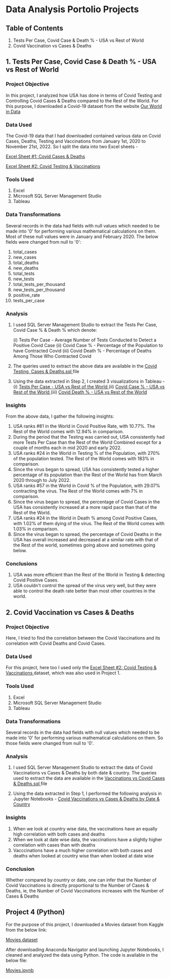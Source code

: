# Data Analysis Portolio Projects

## Table of Contents

1. Tests Per Case, Covid Case & Death % - USA vs Rest of World
2. Covid Vaccination vs Cases & Deaths

## 1. Tests Per Case, Covid Case & Death % - USA vs Rest of World

### Project Objective

In this project, I analyzed how USA has done in terms of Covid Testing and Controlling Covid Cases & Deaths compared to the Rest of the World. For this purpose, I downloaded a Covid-19 dataset from the website <a href = "https://ourworldindata.org/covid-deaths"> Our World in Data </a>

### Data Used

The Covid-19 data that I had downloaded contained various data on Covid Cases, Deaths, Testing and Vaccinations from January 1st, 2020 to November 21st, 2022. So I split the data into two Excel sheets - 

<a href = "https://docs.google.com/spreadsheets/d/1CjLnLv_ut9UO1hZPHKjjKm4udFNUBc8z/edit#gid=1391408898"> Excel Sheet #1: Covid Cases & Deaths </a>

<a href = "https://docs.google.com/spreadsheets/d/1tbjElTWQUju5wL6IIH2W14F-32-lJ8n5/edit?usp=share_link&ouid=106525515537823506540&rtpof=true&sd=true"> Excel Sheet #2: Covid Testing & Vaccinations </a>

### Tools Used

1. Excel
2. Microsoft SQL Server Management Studio
3. Tableau

### Data Transformations

Several records in the data had fields with null values which needed to be made into '0' for performing various mathematical calculations on them. Most of these null values were in January and February 2020. The below fields were changed from null to '0':

1. total_cases
2. new_cases
3. total_deaths
4. new_deaths
5. total_tests
6. new_tests
7. total_tests_per_thousand
8. new_tests_per_thousand
9. positive_rate
10. tests_per_case

### Analysis

1. I used SQL Server Management Studio to extract the Tests Per Case, Covid Case % & Death % which denote:

    (i) Tests Per Case - Average Number of Tests Conducted to Detect a Positive Covid Case
    (ii) Covid Case % - Percentage of the Population to have Contracted Covid
    (iii) Covid Death % - Percentage of Deaths Among Those Who Contracted Covid

2. The queries used to extract the above data are available in the <a href = "https://github.com/rahulshankariyer/PortolioProject/blob/main/Covid-19/Covid%20Testing%2C%20Cases%20%26%20Deaths.sql"> Covid Testing, Cases & Deaths.sql </a> file 

3. Using the data extracted in Step 2, I created 3 visualizations in Tableau - 
    (i) <a href = "https://public.tableau.com/app/profile/rahul5702/viz/CovidTestsCasesDeaths/Tests_1#1"> Tests Per Case - USA vs Rest of the World </a>
    (ii) <a href = "https://public.tableau.com/app/profile/rahul5702/viz/CovidTestsCasesDeaths/Cases"> Covid Case % - USA vs Rest of the World </a>
    (iii) <a href = "https://public.tableau.com/app/profile/rahul5702/viz/CovidTestsCasesDeathsPart2/Deaths"> Covid Death % - USA vs Rest of the World </a>
    
### Insights

From the above data, I gather the following insights:

1. USA ranks #81 in the World in Covid Positive Rate, with 10.77%. The Rest of the World comes with 12.94% in comparison.
2. During the period that the Testing was carried out, USA consistently had more Tests Per Case than the Rest of the World Combined except for a couple of months each in mid 2020 and early 2022.
3. USA ranks #24 in the World in Testing % of the Population, with 270% of the population tested. The Rest of the World comes with 183% in comparison.
4. Since the virus began to spread, USA has consistently tested a higher percentage of its population than the Rest of the World has from March 2020 through to July 2022.
5. USA ranks #57 in the World in Covid % of the Population, with 29.07% contracting the virus. The Rest of the World comes with 7% in comparison.
5. Since the virus began to spread, the percentage of Covid Cases in the USA has consistently increased at a more rapid pace than that of the Rest of the World. 
6. USA ranks #24 in the World in Death % among Covid Positive Cases, with 1.02% of them dying of the virus. The Rest of the World comes with 1.03% in comparison.
7. Since the virus began to spread, the percentage of Covid Deaths in the USA has overall increased and decreased at a similar rate with that of the Rest of the world, sometimes going above and sometimes going below.

### Conclusions

1. USA was more efficient than the Rest of the World in Testing & detecting Covid Positive Cases.
2. USA couldn't control the spread of the virus very well, but they were able to control the death rate better than most other countries in the world.

## 2. Covid Vaccination vs Cases & Deaths

### Project Objective

Here, I tried to find the correlation between the Covid Vaccinations and its correlation with Covid Deaths and Covid Cases.

### Data Used

For this project, here too I used only the <a href = "https://docs.google.com/spreadsheets/d/1tbjElTWQUju5wL6IIH2W14F-32-lJ8n5/edit?usp=share_link&ouid=106525515537823506540&rtpof=true&sd=true"> Excel Sheet #2: Covid Testing & Vaccinations </a> dataset, which was also used in Project 1.

### Tools Used

1. Excel
2. Microsoft SQL Server Management Studio
3. Tableau

### Data Transformations

Several records in the data had fields with null values which needed to be made into '0' for performing various mathematical calculations on them. So those fields were changed from null to '0'.

### Analysis

1. I used SQL Server Management Studio to extract the data of Covid Vaccinations vs Cases & Deaths by both date & country. The queries used to extract the data are available in the <a href = "https://github.com/rahulshankariyer/PortolioProject/blob/main/Covid-19/Vaccinations%20vs%20Covid%20Cases%20%26%20Deaths.sql"> Vaccinations vs Covid Cases & Deaths.sql </a> file 

2. Using the data extracted in Step 1, I performed the following analysis in Jupyter Notebooks - <a href = "https://github.com/rahulshankariyer/PortolioProject/blob/main/Covid-19/Covid%2019%20Vaccinations%20vs%20Cases%20%26%20Deaths.ipynb"> Covid Vaccinations vs Cases & Deaths by Date & Country </a>

### Insights

1. When we look at country wise data, the vaccinations have an equally high correlation with both cases and deaths
2. When we look at date wise data, the vaccinations have a slightly higher correlation with cases than with deaths
3. Vacccinations have a much higher correlation with both cases and deaths when looked at country wise than when looked at date wise

### Conclusion

Whether compared by country or date, one can infer that the Number of Covid Vaccinations is directly proportional to the Number of Cases & Deaths, ie, the Number of Covid Vaccinations increases with the Number of Cases & Deaths

## Project 4 (Python)

For the purpose of this project, I downloaded a Movies dataset from Kaggle from the below link:

<a href = "https://www.kaggle.com/datasets/danielgrijalvas/movies"> Movies dataset </a>

After downloading Anaconda Navigator and launching Jupyter Notebooks, I cleaned and analyzed the data using Python. The code is available in the below file:

<a href = "Project 4/Movies.ipynb"> Movies.ipynb </a>
